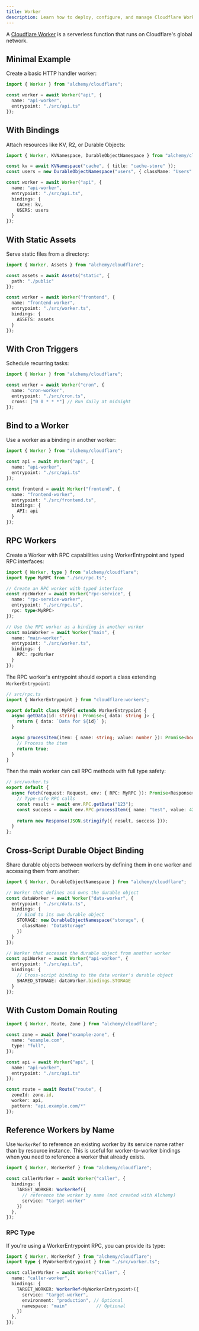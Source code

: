 ```yaml
---
title: Worker
description: Learn how to deploy, configure, and manage Cloudflare Workers using Alchemy for serverless functions at the edge.
---
```



A [Cloudflare Worker](https://developers.cloudflare.com/workers/) is a serverless function that runs on Cloudflare's global network.

## Minimal Example

Create a basic HTTP handler worker:

```ts
import { Worker } from "alchemy/cloudflare";

const worker = await Worker("api", {
  name: "api-worker", 
  entrypoint: "./src/api.ts"
});
```

## With Bindings

Attach resources like KV, R2, or Durable Objects:

```ts
import { Worker, KVNamespace, DurableObjectNamespace } from "alchemy/cloudflare";

const kv = await KVNamespace("cache", { title: "cache-store" });
const users = new DurableObjectNamespace("users", { className: "Users" });

const worker = await Worker("api", {
  name: "api-worker",
  entrypoint: "./src/api.ts",
  bindings: {
    CACHE: kv,
    USERS: users
  }
});
```

## With Static Assets

Serve static files from a directory:

```ts
import { Worker, Assets } from "alchemy/cloudflare";

const assets = await Assets("static", {
  path: "./public"
});

const worker = await Worker("frontend", {
  name: "frontend-worker", 
  entrypoint: "./src/worker.ts",
  bindings: {
    ASSETS: assets
  }
});
```

## With Cron Triggers

Schedule recurring tasks:

```ts
import { Worker } from "alchemy/cloudflare";

const worker = await Worker("cron", {
  name: "cron-worker",
  entrypoint: "./src/cron.ts",
  crons: ["0 0 * * *"] // Run daily at midnight
});
```

## Bind to a Worker

Use a worker as a binding in another worker:

```ts
import { Worker } from "alchemy/cloudflare";

const api = await Worker("api", {
  name: "api-worker",
  entrypoint: "./src/api.ts"
});

const frontend = await Worker("frontend", {
  name: "frontend-worker",
  entrypoint: "./src/frontend.ts",
  bindings: {
    API: api
  }
});
```

## RPC Workers

Create a Worker with RPC capabilities using WorkerEntrypoint and typed RPC interfaces:

```ts
import { Worker, type } from "alchemy/cloudflare";
import type MyRPC from "./src/rpc.ts";

// Create an RPC worker with typed interface
const rpcWorker = await Worker("rpc-service", {
  name: "rpc-service-worker",
  entrypoint: "./src/rpc.ts",
  rpc: type<MyRPC>
});

// Use the RPC worker as a binding in another worker
const mainWorker = await Worker("main", {
  name: "main-worker",
  entrypoint: "./src/worker.ts",
  bindings: {
    RPC: rpcWorker
  }
});
```

The RPC worker's entrypoint should export a class extending `WorkerEntrypoint`:

```ts
// src/rpc.ts
import { WorkerEntrypoint } from "cloudflare:workers";

export default class MyRPC extends WorkerEntrypoint {
  async getData(id: string): Promise<{ data: string }> {
    return { data: `Data for ${id}` };
  }

  async processItem(item: { name: string; value: number }): Promise<boolean> {
    // Process the item
    return true;
  }
}
```

Then the main worker can call RPC methods with full type safety:

```ts
// src/worker.ts
export default {
  async fetch(request: Request, env: { RPC: MyRPC }): Promise<Response> {
    // Type-safe RPC calls
    const result = await env.RPC.getData("123");
    const success = await env.RPC.processItem({ name: "test", value: 42 });
    
    return new Response(JSON.stringify({ result, success }));
  }
};
```

## Cross-Script Durable Object Binding

Share durable objects between workers by defining them in one worker and accessing them from another:

```ts
import { Worker, DurableObjectNamespace } from "alchemy/cloudflare";

// Worker that defines and owns the durable object
const dataWorker = await Worker("data-worker", {
  entrypoint: "./src/data.ts",
  bindings: {
    // Bind to its own durable object
    STORAGE: new DurableObjectNamespace("storage", {
      className: "DataStorage"
    })
  }
});

// Worker that accesses the durable object from another worker
const apiWorker = await Worker("api-worker", {
  entrypoint: "./src/api.ts", 
  bindings: {
    // Cross-script binding to the data worker's durable object
    SHARED_STORAGE: dataWorker.bindings.STORAGE
  }
});
```

## With Custom Domain Routing

```ts
import { Worker, Route, Zone } from "alchemy/cloudflare";

const zone = await Zone("example-zone", {
  name: "example.com",
  type: "full",
});

const api = await Worker("api", {
  name: "api-worker",
  entrypoint: "./src/api.ts"
});

const route = await Route("route", {
  zoneId: zone.id,
  worker: api,
  pattern: "api.example.com/*"
});
```

## Reference Workers by Name

Use `WorkerRef` to reference an existing worker by its service name rather than by resource instance. This is useful for worker-to-worker bindings when you need to reference a worker that already exists.

```ts
import { Worker, WorkerRef } from "alchemy/cloudflare";

const callerWorker = await Worker("caller", {
  bindings: {
    TARGET_WORKER: WorkerRef({
      // reference the worker by name (not created with Alchemy)
      service: "target-worker"
    })
  },
});
```

### RPC Type

If you're using a WorkerEntrypoint RPC, you can provide its type:

```ts
import { Worker, WorkerRef } from "alchemy/cloudflare";
import type { MyWorkerEntrypoint } from "./src/worker.ts";

const callerWorker = await Worker("caller", {
  name: "caller-worker",
  bindings: {
    TARGET_WORKER: WorkerRef<MyWorkerEntrypoint>({
      service: "target-worker",
      environment: "production", // Optional
      namespace: "main"           // Optional
    })
  },
});
```

